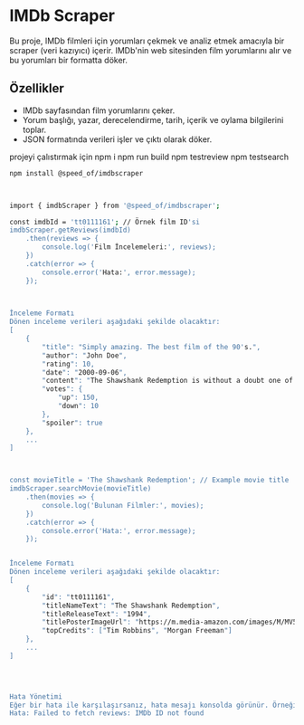 # IMDb Scraper

Bu proje, IMDb filmleri için yorumları çekmek ve analiz etmek amacıyla bir scraper (veri kazıyıcı) içerir. IMDb'nin web sitesinden film yorumlarını alır ve bu yorumları bir formatta döker.

## Özellikler
- IMDb sayfasından film yorumlarını çeker.
- Yorum başlığı, yazar, derecelendirme, tarih, içerik ve oylama bilgilerini toplar.
- JSON formatında verileri işler ve çıktı olarak döker.

projeyi çalıstırmak için
npm i 
npm run build
npm testreview
npm testsearch


```bash
npm install @speed_of/imdbscraper



import { imdbScraper } from '@speed_of/imdbscraper';

const imdbId = 'tt0111161'; // Örnek film ID'si
imdbScraper.getReviews(imdbId)
    .then(reviews => {
        console.log('Film İncelemeleri:', reviews);
    })
    .catch(error => {
        console.error('Hata:', error.message);
    });

 

İnceleme Formatı
Dönen inceleme verileri aşağıdaki şekilde olacaktır:
[
    {
        "title": "Simply amazing. The best film of the 90's.",
        "author": "John Doe",
        "rating": 10,
        "date": "2000-09-06",
        "content": "The Shawshank Redemption is without a doubt one of the most brilliant movies...",
        "votes": {
            "up": 150,
            "down": 10
        },
        "spoiler": true
    },
    ...
]



const movieTitle = 'The Shawshank Redemption'; // Example movie title
imdbScraper.searchMovie(movieTitle)
    .then(movies => {
        console.log('Bulunan Filmler:', movies);
    })
    .catch(error => {
        console.error('Hata:', error.message);
    });


İnceleme Formatı
Dönen inceleme verileri aşağıdaki şekilde olacaktır:
[
    {
        "id": "tt0111161",
        "titleNameText": "The Shawshank Redemption",
        "titleReleaseText": "1994",
        "titlePosterImageUrl": "https://m.media-amazon.com/images/M/MV5BMDFkYTc0MGEtZjRiZi00ZjMwLTkzYzktNzVmNzc3YjgyNjQ4XkEyXkFqcGc@._V1_.jpg",
        "topCredits": ["Tim Robbins", "Morgan Freeman"]
    },
    ...
]


 

Hata Yönetimi
Eğer bir hata ile karşılaşırsanız, hata mesajı konsolda görünür. Örneğin, eğer geçersiz bir IMDb ID'si sağlarsanız, hata mesajı alırsınız.
Hata: Failed to fetch reviews: IMDb ID not found
